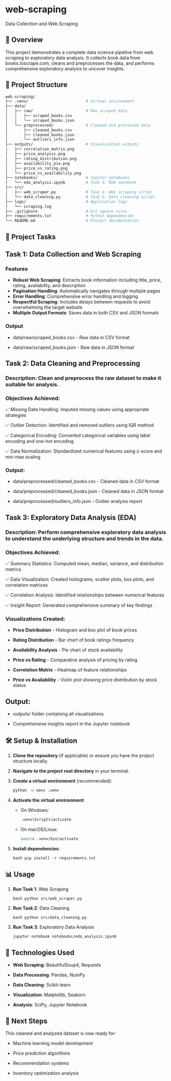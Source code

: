# web-scraping

Data Collection and Web Scraping

## 📌 Overview

This project demonstrates a complete data science pipeline from web scraping to exploratory data analysis. It collects book data from books.toscrape.com, cleans and preprocesses the data, and performs comprehensive exploratory analysis to uncover insights.

## 📂 Project Structure

```bash
web-scraping/
├── .venv/                         # Virtual environment
├── data/
│   ├── raw/                       # Raw scraped data
│   │   ├── scraped_books.csv
│   │   └── scraped_books.json
│   └── preprocessed/              # Cleaned and processed data
│       ├── cleaned_books.csv
│       ├── cleaned_books.json
│       └── outliers_info.json
├── outputs/                       # Visualization outputs
│   ├── correlation_matrix.png
│   ├── price_analysis.png
│   ├── rating_distribution.png
│   ├── availability_pie.png
│   ├── price_vs_rating.png
│   └── price_vs_availability.png
├── notebooks/                     # Jupyter notebooks
│   └── eda_analysis.ipynb         # Task 3: EDA notebook
├── src/
│   ├── web_scraper.py             # Task 1: Web scraping script
│   └── data_cleaning.py           # Task 2: Data cleaning script
├── logs/                          # Application logs
│   └── scraping.log
├── .gitignore                     # Git ignore rules
├── requirements.txt               # Python dependencies
└── README.md                      # Project documentation
```

## 🚀 Project Tasks

## Task 1: Data Collection and Web Scraping

### Features

- **Robust Web Scraping**: Extracts book information including title, price, rating, availability, and description
- **Pagination Handling**: Automatically navigates through multiple pages
- **Error Handling**: Comprehensive error handling and logging
- **Respectful Scraping**: Includes delays between requests to avoid overwhelming the target website
- **Multiple Output Formats**: Saves data in both CSV and JSON formats

### Output

- data/raw/scraped_books.csv - Raw data in CSV format

- data/raw/scraped_books.json - Raw data in JSON format

## Task 2: Data Cleaning and Preprocessing

### Description: Clean and preprocess the raw dataset to make it suitable for analysis.

### Objectives Achieved:

✅ Missing Data Handling: Imputed missing values using appropriate strategies

✅ Outlier Detection: Identified and removed outliers using IQR method

✅ Categorical Encoding: Converted categorical variables using label encoding and one-hot encoding

✅ Data Normalization: Standardized numerical features using z-score and min-max scaling

### Output:

- data/preprocessed/cleaned_books.csv - Cleaned data in CSV format

- data/preprocessed/cleaned_books.json - Cleaned data in JSON format

- data/preprocessed/outliers_info.json - Outlier analysis report

## Task 3: Exploratory Data Analysis (EDA)

### Description: Perform comprehensive exploratory data analysis to understand the underlying structure and trends in the data.

### Objectives Achieved:

✅ Summary Statistics: Computed mean, median, variance, and distribution metrics

✅ Data Visualization: Created histograms, scatter plots, box plots, and correlation matrices

✅ Correlation Analysis: Identified relationships between numerical features

✅ Insight Report: Generated comprehensive summary of key findings

### Visualizations Created:

- **Price Distribution** - Histogram and box plot of book prices

- **Rating Distribution** - Bar chart of book ratings frequency

- **Availability Analysis** - Pie chart of stock availability

- **Price vs Rating** - Comparative analysis of pricing by rating

- **Correlation Matrix** - Heatmap of feature relationships

- **Price vs Availability** - Violin plot showing price distribution by stock status

## Output:

- outputs/ folder containing all visualizations

- Comprehensive insights report in the Jupyter notebook

## 🛠️ Setup & Installation

1.  **Clone the repository** (if applicable) or ensure you have the project structure locally.
2.  **Navigate to the project root directory** in your terminal.
3.  **Create a virtual environment** (recommended):
    ```bash
    python -m venv .venv
    ```
4.  **Activate the virtual environment**:
    - On Windows:
      ```bash
      .venv\Scripts\activate
      ```
    - On macOS/Linux:
      ```bash
      source .venv/bin/activate
      ```
5.  **Install dependencies**:

    ```
    bash pip install -r requirements.txt

    ```

## 📊 Usage

1. **Run Task 1**: Web Scraping

   ```
   bash python src/web_scraper.py

   ```

2. **Run Task 2**: Data Cleaning

   ```
   bash python src/data_cleaning.py

   ```

3. **Run Task 3**: Exploratory Data Analysis

   ```bash
   jupyter notebook notebooks/eda_analysis.ipynb

   ```

## 🔧 Technologies Used

- **Web Scraping**: BeautifulSoup4, Requests

- **Data Processing**: Pandas, NumPy

- **Data Cleaning**: Scikit-learn

- **Visualization**: Matplotlib, Seaborn

- **Analysis**: SciPy, Jupyter Notebook

## 🎯 Next Steps

This cleaned and analyzed dataset is now ready for:

- Machine learning model development

- Price prediction algorithms

- Recommendation systems

- Inventory optimization analysis
